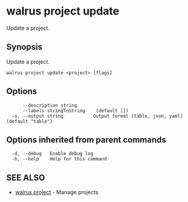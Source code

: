 # walrus project update

Update a project.

## Synopsis

Update a project.

```
walrus project update <project> [flags]
```

## Options

```
      --description string      
      --labels stringToString    (default [])
  -o, --output string           Output format [table, json, yaml] (default "table")
```

## Options inherited from parent commands

```
  -d, --debug   Enable debug log
  -h, --help    Help for this command
```

## SEE ALSO

* [walrus project](walrus_project)	 - Manage projects


